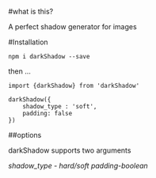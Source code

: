 #what is this?

A perfect shadow generator for images

#Installation

`npm i darkShadow --save`

then ...

```
import {darkShadow} from 'darkShadow'

darkShadow({
    shadow_type : 'soft',
    padding: false
})
```

##options

darkShadow supports two arguments

*shadow_type* - _hard/soft_
*padding*-_boolean_

